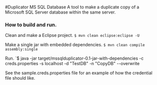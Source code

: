 #Duplicator MS SQL Database
A tool to make a duplicate copy of a Microsoft SQL Server database within the same server.

### How to build and run.

Clean and make a Eclipse project.
`$ mvn clean eclipse:eclipse -U`

Make a single jar with embedded dependencies.
`$ mvn clean compile assembly:single`

Run.
`$ java -jar target/mssqlduplicator-0.1-jar-with-dependencies -c creds.properties -s localhost -d "TestDB" -n "CopyDB" --overwrite

See the sample.creds.properties file for an example of how the credential file should like.